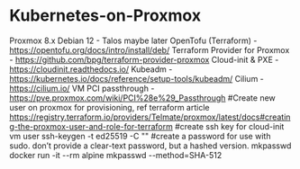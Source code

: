 # Kubernetes-on-Proxmox
Proxmox 8.x
Debian 12 -  Talos maybe later
OpenTofu (Terraform) - https://opentofu.org/docs/intro/install/deb/
Terraform Provider for Proxmox - https://github.com/bpg/terraform-provider-proxmox
Cloud-init & PXE - https://cloudinit.readthedocs.io/
Kubeadm - https://kubernetes.io/docs/reference/setup-tools/kubeadm/
Cilium - https://cilium.io/
VM PCI passthrough - https://pve.proxmox.com/wiki/PCI%28e%29_Passthrough
#Create new user on proxmox for provisioning, ref terraform article
https://registry.terraform.io/providers/Telmate/proxmox/latest/docs#creating-the-proxmox-user-and-role-for-terraform
#create ssh key for cloud-init vm user
ssh-keygen -t ed25519 -C "<EMAIL>"
#create a password for use with sudo. don’t provide a clear-text password, but a hashed version.
mkpasswd
docker run -it --rm alpine mkpasswd --method=SHA-512 <PASSWORD>
